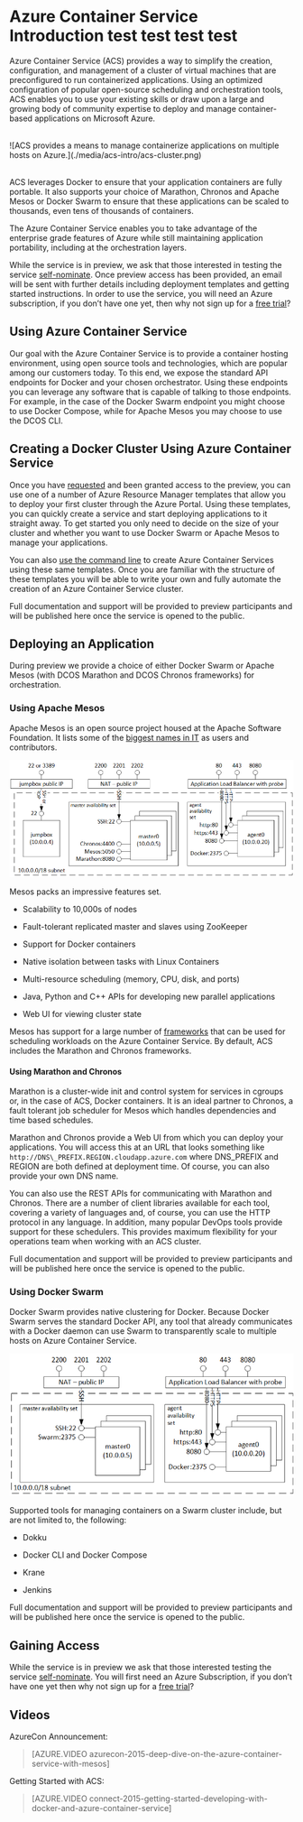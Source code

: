 <properties
   pageTitle="Azure Container Service Introduction | Microsoft Azure"
   description="Azure Container Service (ACS) provides a way to simplify the creation, configuration, and management of a cluster of virtual machines that are preconfigured to run containerized applications."
   services="virtual-machines"
   documentationCenter=""
   authors="rgardler"
   manager="nepeters"
   editor=""
   tags="acs, azure-container-service"
   keywords="Docker, Containers, Micro-services, Mesos, Azure"/>
   
<tags
   ms.service="virtual-machines"
   ms.devlang="na"
   ms.topic="home-page"
   ms.tgt_pltfrm="na"
   ms.workload="na"
   ms.date="12/02/2015"
   ms.author="rogardle"/>

# Azure Container Service Introduction test test test test

Azure Container Service (ACS) provides a way to simplify the creation,
configuration, and management of a cluster of virtual machines that are
preconfigured to run containerized applications. Using an optimized
configuration of popular open-source scheduling and orchestration tools,
ACS enables you to use your existing skills or draw upon a large and
growing body of community expertise to deploy and manage container-based
applications on Microsoft Azure.

<br />
![ACS provides a means to manage containerize applications on multiple hosts on Azure.](./media/acs-intro/acs-cluster.png)
<br /><br />

ACS leverages Docker to ensure that your application containers are
fully portable. It also supports your choice of Marathon, Chronos and
Apache Mesos or Docker Swarm to ensure that these applications can be
scaled to thousands, even tens of thousands of containers.

The Azure Container Service enables you to take advantage of the
enterprise grade features of Azure while still maintaining application
portability, including at the orchestration layers.

While the service is in preview, we ask that those interested in testing
the service [self-nominate](http://aka.ms/acspreview). Once preview access has been provided, an email will be sent with further details including deployment templates and getting started instructions. In order to use the service, you will need an Azure subscription, if you don’t have one yet, then why not sign up for a
[free
trial](http://www.windowsazure.com/en-us/pricing/free-trial/?WT.mc_id=AA4C1C935)?

Using Azure Container Service
-----------------------------

Our goal with the Azure Container Service is to provide a container
hosting environment, using open source tools and technologies, which are
popular among our customers today. To this end, we expose the standard
API endpoints for Docker and your chosen orchestrator. Using these
endpoints you can leverage any software that is capable of talking to
those endpoints. For example, in the case of the Docker Swarm endpoint
you might choose to use Docker Compose, while for Apache Mesos you may
choose to use the DCOS CLI.

Creating a Docker Cluster Using Azure Container Service
-------------------------------------------------------

Once you have [requested](http://aka.ms/acspreview) and been granted access to
the preview, you can use one of a number of Azure Resource Manager
templates that allow you to deploy your first cluster through the Azure
Portal. Using these templates, you can quickly create a service and
start deploying applications to it straight away. To get started you
only need to decide on the size of your cluster and whether you want to
use Docker Swarm or Apache Mesos to manage your applications.

You can also [use the command line](/documentation/articles/resource-group-template-deploy/)
to create Azure Container Services using these same templates. Once you
are familiar with the structure of these templates you will be able to
write your own and fully automate the creation of an Azure Container
Service cluster.

Full documentation and support will be provided to preview participants
and will be published here once the service is opened to the public.

Deploying an Application
------------------------

During preview we provide a choice of either Docker Swarm or Apache
Mesos (with DCOS Marathon and DCOS Chronos frameworks)
for orchestration. 

### Using Apache Mesos

Apache Mesos is an open source project housed at the Apache Software
Foundation. It lists some of the [biggest names in
IT](http://mesos.apache.org/documentation/latest/powered-by-mesos/) as
users and contributors.

![ACS configured for Swarm showing agents and masters.](media/acs-intro/acs-mesos.png)

Mesos packs an impressive features set.

-   Scalability to 10,000s of nodes

-   Fault-tolerant replicated master and slaves using ZooKeeper

-   Support for Docker containers

-   Native isolation between tasks with Linux Containers

-   Multi-resource scheduling (memory, CPU, disk, and ports)

-   Java, Python and C++ APIs for developing new parallel applications

-   Web UI for viewing cluster state

Mesos has support for a large number of
[frameworks](http://mesos.apache.org/documentation/latest/frameworks/)
that can be used for scheduling workloads on the Azure Container
Service. By default, ACS includes the Marathon and Chronos frameworks.

#### Using Marathon and Chronos

Marathon is a cluster-wide init and control system for services in
cgroups or, in the case of ACS, Docker containers. It is an ideal
partner to Chronos, a fault tolerant job scheduler for Mesos which
handles dependencies and time based schedules.

Marathon and Chronos provide a Web UI from which you can deploy your
applications. You will access this at an URL that looks something like
`http://DNS\_PREFIX.REGION.cloudapp.azure.com`
where DNS\_PREFIX and REGION are both defined at deployment time. Of
course, you can also provide your own DNS name.

You can also use the REST APIs for communicating with Marathon and
Chronos. There are a number of client libraries available for each tool,
covering a variety of languages and, of course, you can use the HTTP
protocol in any language. In addition, many popular DevOps tools provide
support for these schedulers. This provides maximum flexibility for your
operations team when working with an ACS cluster.

Full documentation and support will be provided to preview participants
and will be published here once the service is opened to the public.

### Using Docker Swarm

Docker Swarm provides native clustering for Docker. Because Docker Swarm
serves the standard Docker API, any tool that already communicates with
a Docker daemon can use Swarm to transparently scale to multiple hosts
on Azure Container Service. 

![ACS configured to use Apache Mesos, showing jumpbox, agents and masters.](media/acs-intro/acs-swarm.png)

Supported tools for managing containers on a Swarm cluster include, but are not limited
to, the following:

-   Dokku

-   Docker CLI and Docker Compose

-   Krane

-   Jenkins

Full documentation and support will be provided to preview participants
and will be published here once the service is opened to the public.

Gaining Access
--------------

While the service is in preview we ask that those interested testing the
service [self-nominate](http://aka.ms/acspreview). You will first need an Azure
Subscription, if you don’t have one yet then why not sign up for a [free
trial](http://www.windowsazure.com/en-us/pricing/free-trial/?WT.mc_id=AA4C1C935)?

Videos
------
AzureCon Announcement:

> [AZURE.VIDEO azurecon-2015-deep-dive-on-the-azure-container-service-with-mesos]  

Getting Started with ACS:  

> [AZURE.VIDEO connect-2015-getting-started-developing-with-docker-and-azure-container-service]

